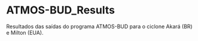 # ATMOS-BUD_Results

Resultados das saídas do programa ATMOS-BUD para o ciclone Akará (BR) e Milton (EUA).
